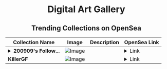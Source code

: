 <div align="center">

# Digital Art Gallery

## Trending Collections on OpenSea

| Collection Name                       | Image                                                                                     | Description                       | OpenSea Link                                                                                          |
|---------------------------------------|-------------------------------------------------------------------------------------------|-----------------------------------|--------------------------------------------------------------------------------------------------------|
| **<details><summary>200909's Follow...</summary>200909's Follower</details>** | ![Image](https://i.seadn.io/s/raw/files/19f9f090920392cc3650cbdf4361755b.png?w=500&auto=format?w=200&auto=format) |  | <details><summary>Link</summary>[200909's Follower](https://opensea.io/collection/200909-s-follower)</details> |
| **KillerGF** | ![Image](https://i.seadn.io/s/raw/files/91bf089d2751e452ecc2d672ade7d4d0.jpg?w=500&auto=format?w=200&auto=format) |  | <details><summary>Link</summary>[KillerGF](https://opensea.io/collection/killergf-206)</details> |

</div>